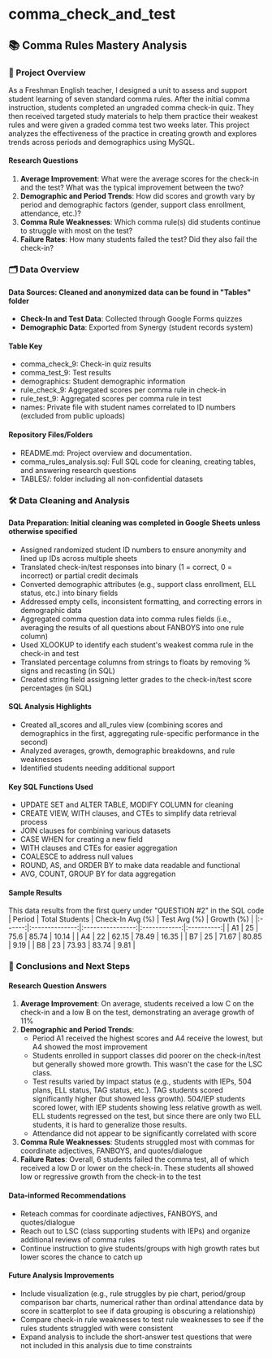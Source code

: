 # comma_check_and_test
## 📚 Comma Rules Mastery Analysis
### 📝 Project Overview
As a Freshman English teacher, I designed a unit to assess and support student learning of seven standard comma rules. After the initial comma instruction, students completed an ungraded comma check-in quiz. They then received targeted study materials to help them practice their weakest rules and were given a graded comma test two weeks later. This project analyzes the effectiveness of the practice in creating growth and explores trends across periods and demographics using MySQL.

#### Research Questions
1. **Average Improvement**: What were the average scores for the check-in and the test? What was the typical improvement between the two?
2. **Demographic and Period Trends**: How did scores and growth vary by period and demographic factors (gender, support class enrollment, attendance, etc.)?
3. **Comma Rule Weaknesses**: Which comma rule(s) did students continue to struggle with most on the test?
4. **Failure Rates**: How many students failed the test? Did they also fail the check-in?

### 🗂️ Data Overview
#### Data Sources: Cleaned and anonymized data can be found in "Tables" folder 
* **Check-In and Test Data**: Collected through Google Forms quizzes
* **Demographic Data**: Exported from Synergy (student records system)

#### Table Key
* comma_check_9: Check-in quiz results
* comma_test_9: Test results
* demographics: Student demographic information
* rule_check_9:  Aggregated scores per comma rule in check-in
* rule_test_9:  Aggregated scores per comma rule in test
* names: Private file with student names correlated to ID numbers (excluded from public uploads)

#### Repository Files/Folders
* README.md: Project overview and documentation.
* comma_rules_analysis.sql: Full SQL code for cleaning, creating tables, and answering research questions
* TABLES/: folder including all non-confidential datasets

### 🛠️ Data Cleaning and Analysis
#### Data Preparation: Initial cleaning was completed in Google Sheets unless otherwise specified
* Assigned randomized student ID numbers to ensure anonymity and lined up IDs across multiple sheets
* Translated check-in/test responses into binary (1 = correct, 0 = incorrect) or partial credit decimals
* Converted demographic attributes (e.g., support class enrollment, ELL status, etc.) into binary fields
* Addressed empty cells, inconsistent formatting, and correcting errors in demographic data
* Aggregated comma question data into comma rules fields (i.e., averaging the results of all questions about FANBOYS into one rule column)
* Used XLOOKUP to identify each student's weakest comma rule in the check-in and test
* Translated percentage columns from strings to floats by removing % signs and recasting (in SQL)
* Created string field assigning letter grades to the check-in/test score percentages (in SQL)

#### SQL Analysis Highlights
* Created all_scores and all_rules view (combining scores and demographics in the first, aggregating rule-specific performance in the second)
* Analyzed averages, growth, demographic breakdowns, and rule weaknesses
* Identified students needing additional support

#### Key SQL Functions Used
* UPDATE SET and ALTER TABLE, MODIFY COLUMN for cleaning
* CREATE VIEW, WITH clauses, and CTEs to simplify data retrieval process
* JOIN clauses for combining various datasets
* CASE WHEN for creating a new field
* WITH clauses and CTEs for easier aggregation
* COALESCE to address null values
* ROUND, AS, and ORDER BY to make data readable and functional
* AVG, COUNT, GROUP BY for data aggregation

#### Sample Results
This data results from the first query under "QUESTION #2" in the SQL code
| Period | Total Students | Check-In Avg (%) | Test Avg (%) | Growth (%) |
|:------:|:--------------:|:----------------:|:------------:|:----------:|
| A1     | 25             | 75.6             | 85.74        | 10.14      |
| A4     | 22             | 62.15            | 78.49        | 16.35      |
| B7     | 25             | 71.67            | 80.85        | 9.19       |
| B8     | 23             | 73.93            | 83.74        | 9.81       |

### 🧠 Conclusions and Next Steps
#### Research Question Answers
1. **Average Improvement**: On average, students received a low C on the check-in and a low B on the test, demonstrating an average growth of 11%
2. **Demographic and Period Trends**:
   * Period A1 received the highest scores and A4 receive the lowest, but A4 showed the most improvement
   * Students enrolled in support classes did poorer on the check-in/test but generally showed more growth. This wasn't the case for the LSC class.
   * Test results varied by impact status (e.g., students with IEPs, 504 plans, ELL status, TAG status, etc.). TAG students scored significantly higher (but showed less growth). 504/IEP students scored lower, with IEP students showing less relative growth as well. ELL students regressed on the test, but since there are only two ELL students, it is hard to generalize those results.
   * Attendance did not appear to be significantly correlated with score
3. **Comma Rule Weaknesses**: Students struggled most with commas for coordinate adjectives, FANBOYS, and quotes/dialogue
4. **Failure Rates**: Overall, 6 students failed the comma test, all of which received a low D or lower on the check-in. These students all showed low or regressive growth from the check-in to the test

#### Data-informed Recommendations
* Reteach commas for coordinate adjectives, FANBOYS, and quotes/dialogue
* Reach out to LSC (class supporting students with IEPs) and organize additional reviews of comma rules
* Continue instruction to give students/groups with high growth rates but lower scores the chance to catch up

#### Future Analysis Improvements
* Include visualization (e.g., rule struggles by pie chart, period/group comparison bar charts, numerical rather than ordinal attendance data by score in scatterplot to see if data grouping is obscuring a relationship)
* Compare check-in rule weaknesses to test rule weaknesses to see if the rules students struggled with were consistent
* Expand analysis to include the short-answer test questions that were not included in this analysis due to time constraints
